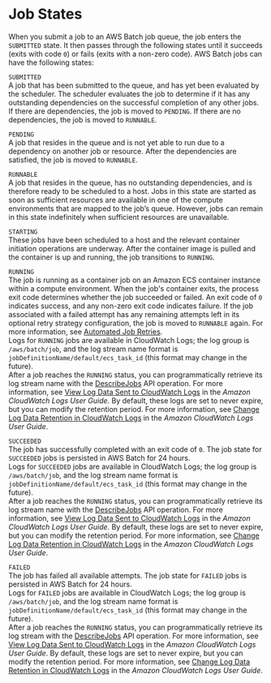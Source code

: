 # Job States<a name="job_states"></a>

When you submit a job to an AWS Batch job queue, the job enters the `SUBMITTED` state\. It then passes through the following states until it succeeds \(exits with code `0`\) or fails \(exits with a non\-zero code\)\. AWS Batch jobs can have the following states:

`SUBMITTED`  
A job that has been submitted to the queue, and has yet been evaluated by the scheduler\. The scheduler evaluates the job to determine if it has any outstanding dependencies on the successful completion of any other jobs\. If there are dependencies, the job is moved to `PENDING`\. If there are no dependencies, the job is moved to `RUNNABLE`\.

`PENDING`  
A job that resides in the queue and is not yet able to run due to a dependency on another job or resource\. After the dependencies are satisfied, the job is moved to `RUNNABLE`\.

`RUNNABLE`  
A job that resides in the queue, has no outstanding dependencies, and is therefore ready to be scheduled to a host\. Jobs in this state are started as soon as sufficient resources are available in one of the compute environments that are mapped to the job’s queue\. However, jobs can remain in this state indefinitely when sufficient resources are unavailable\.

`STARTING`  
These jobs have been scheduled to a host and the relevant container initiation operations are underway\. After the container image is pulled and the container is up and running, the job transitions to `RUNNING`\.

`RUNNING`  
The job is running as a container job on an Amazon ECS container instance within a compute environment\. When the job's container exits, the process exit code determines whether the job succeeded or failed\. An exit code of `0` indicates success, and any non\-zero exit code indicates failure\. If the job associated with a failed attempt has any remaining attempts left in its optional retry strategy configuration, the job is moved to `RUNNABLE` again\. For more information, see [Automated Job Retries](job_retries.md)\.  
Logs for `RUNNING` jobs are available in CloudWatch Logs; the log group is `/aws/batch/job`, and the log stream name format is `jobDefinitionName/default/ecs_task_id` \(this format may change in the future\)\.  
After a job reaches the `RUNNING` status, you can programmatically retrieve its log stream name with the [DescribeJobs](http://docs.aws.amazon.com/batch/latest/APIReference/API_DescribeJobs.html) API operation\. For more information, see [View Log Data Sent to CloudWatch Logs](http://docs.aws.amazon.com/AmazonCloudWatch/latest/logs/ViewingLogData.html) in the *Amazon CloudWatch Logs User Guide*\. By default, these logs are set to never expire, but you can modify the retention period\. For more information, see [Change Log Data Retention in CloudWatch Logs](http://docs.aws.amazon.com/AmazonCloudWatch/latest/logs/SettingLogRetention.html) in the *Amazon CloudWatch Logs User Guide*\.

`SUCCEEDED`  
The job has successfully completed with an exit code of `0`\. The job state for `SUCCEEDED` jobs is persisted in AWS Batch for 24 hours\.  
Logs for `SUCCEEDED` jobs are available in CloudWatch Logs; the log group is `/aws/batch/job`, and the log stream name format is `jobDefinitionName/default/ecs_task_id` \(this format may change in the future\)\.  
After a job reaches the `RUNNING` status, you can programmatically retrieve its log stream name with the [DescribeJobs](http://docs.aws.amazon.com/batch/latest/APIReference/API_DescribeJobs.html) API operation\. For more information, see [View Log Data Sent to CloudWatch Logs](http://docs.aws.amazon.com/AmazonCloudWatch/latest/logs/ViewingLogData.html) in the *Amazon CloudWatch Logs User Guide*\. By default, these logs are set to never expire, but you can modify the retention period\. For more information, see [Change Log Data Retention in CloudWatch Logs](http://docs.aws.amazon.com/AmazonCloudWatch/latest/logs/SettingLogRetention.html) in the *Amazon CloudWatch Logs User Guide*\.

`FAILED`  
The job has failed all available attempts\. The job state for `FAILED` jobs is persisted in AWS Batch for 24 hours\.  
Logs for `FAILED` jobs are available in CloudWatch Logs; the log group is `/aws/batch/job`, and the log stream name format is `jobDefinitionName/default/ecs_task_id` \(this format may change in the future\)\.  
After a job reaches the `RUNNING` status, you can programmatically retrieve its log stream with the [DescribeJobs](http://docs.aws.amazon.com/batch/latest/APIReference/API_DescribeJobs.html) API operation\. For more information, see [View Log Data Sent to CloudWatch Logs](http://docs.aws.amazon.com/AmazonCloudWatch/latest/logs/ViewingLogData.html) in the *Amazon CloudWatch Logs User Guide*\. By default, these logs are set to never expire, but you can modify the retention period\. For more information, see [Change Log Data Retention in CloudWatch Logs](http://docs.aws.amazon.com/AmazonCloudWatch/latest/logs/SettingLogRetention.html) in the *Amazon CloudWatch Logs User Guide*\.